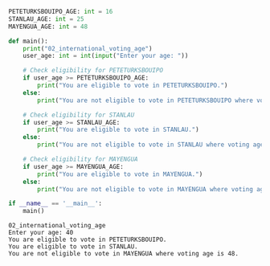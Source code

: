 ```python
PETETURKSBOUIPO_AGE: int = 16
STANLAU_AGE: int = 25
MAYENGUA_AGE: int = 48

def main():
    print("02_international_voting_age")
    user_age: int = int(input("Enter your age: "))

    # Check eligibility for PETETURKSBOUIPO
    if user_age >= PETETURKSBOUIPO_AGE:
        print("You are eligible to vote in PETETURKSBOUIPO.")
    else:
        print("You are not eligible to vote in PETETURKSBOUIPO where voting age is " + str(PETETURKSBOUIPO_AGE) + ".")

    # Check eligibility for STANLAU
    if user_age >= STANLAU_AGE:
        print("You are eligible to vote in STANLAU.")
    else:
        print("You are not eligible to vote in STANLAU where voting age is " + str(STANLAU_AGE) + ".")

    # Check eligibility for MAYENGUA
    if user_age >= MAYENGUA_AGE:
        print("You are eligible to vote in MAYENGUA.")
    else:
        print("You are not eligible to vote in MAYENGUA where voting age is " + str(MAYENGUA_AGE) + ".")

if __name__ == '__main__':
    main()
```

    02_international_voting_age
    Enter your age: 40
    You are eligible to vote in PETETURKSBOUIPO.
    You are eligible to vote in STANLAU.
    You are not eligible to vote in MAYENGUA where voting age is 48.
    
